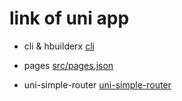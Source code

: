 # link of uni app

- cli & hbuilderx
[cli](https://uniapp.dcloud.net.cn/quickstart-cli)

- pages
[src/pages.json](https://uniapp.dcloud.io/collocation/pages)

- uni-simple-router
[uni-simple-router](https://hhyang.cn/v2/start/quickstart.html)